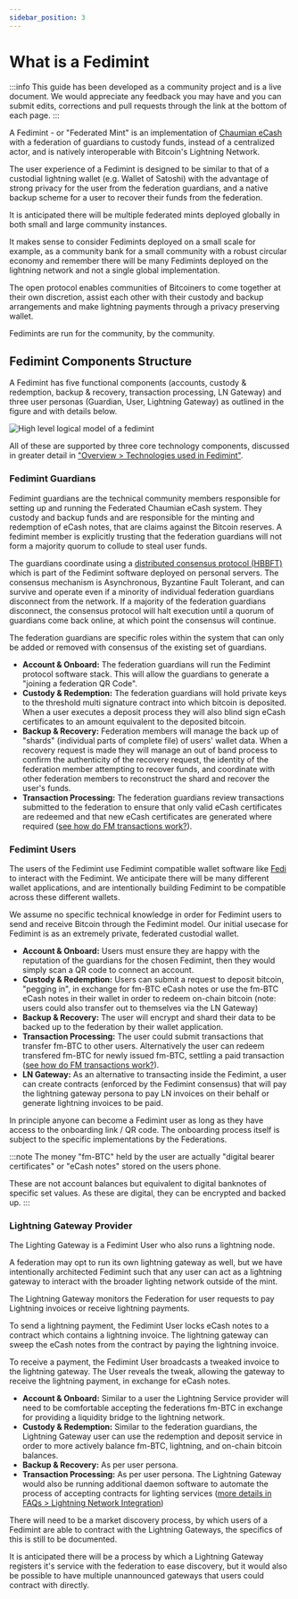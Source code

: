 ```yaml
---
sidebar_position: 3
---
```


# What is a Fedimint

:::info
This guide has been developed as a community project and is a live document. We would appreciate any feedback you may have and you can submit edits, corrections and pull requests through the link at the bottom of each page.
:::

A Fedimint - or "Federated Mint" is an implementation of [Chaumian eCash](../CommonTerms/Blind%20Signatures) with a federation of guardians to custody funds, instead of a centralized actor, and is natively interoperable with Bitcoin's Lightning Network.

The user experience of a Fedimint is designed to be similar to that of a custodial lightning wallet (e.g. Wallet of Satoshi) with the advantage of strong privacy for the user from the federation guardians, and a native backup scheme for a user to recover their funds from the federation.

It is anticipated there will be multiple federated mints deployed globally in both small and large community instances.

It makes sense to consider Fedimints deployed on a small scale for example, as a community bank for a small community with a robust circular economy and remember there will be many Fedimints deployed on the lightning network and not a single global implementation.

The open protocol enables communities of Bitcoiners to come together at their own discretion, assist each other with their custody and backup arrangements and make lightning payments through a privacy preserving wallet.

Fedimints are run for the community, by the community.

## Fedimint Components Structure

A Fedimint has five functional components (accounts, custody & redemption, backup & recovery, transaction processing, LN Gateway) and three user personas (Guardian, User, Lightning Gateway) as outlined in the figure and with details below.

![High level logical model of a fedimint](/img/raw-figures/fm-logical.excalidraw.png)

All of these are supported by three core technology components, discussed in greater detail in ["Overview > Technologies used in Fedimint"](TechCompontents).

### Fedimint Guardians

Fedimint guardians are the technical community members responsible for setting up and running the Federated Chaumian eCash system. They custody and backup funds and are responsible for the minting and redemption of eCash notes, that are claims against the Bitcoin reserves. A fedimint member is explicitly trusting that the federation guardians will not form a majority quorum to collude to steal user funds.

The guardians coordinate using a [distributed consensus protocol (HBBFT)](../CommonTerms/HBBFTConsensus) which is part of the Fedimint software deployed on personal servers. The consensus mechanism is Asynchronous, Byzantine Fault Tolerant, and can survive and operate even if a minority of individual federation guardians disconnect from the network. If a majority of the federation guardians disconnect, the consensus protocol will halt execution until a quorum of guardians come back online, at which point the consensus will continue.

The federation guardians are specific roles within the system that can only be added or removed with consensus of the existing set of guardians.

- **Account & Onboard:** The federation guardians will run the Fedimint protocol software stack. This will allow the guardians to generate a "joining a federation QR Code".
- **Custody & Redemption:** The federation guardians will hold private keys to the threshold multi signature contract into which bitcoin is deposited. When a user executes a deposit process they will also blind sign eCash certificates to an amount equivalent to the deposited bitcoin.
- **Backup & Recovery:** Federation members will manage the back up of "shards" (individual parts of complete file) of users' wallet data. When a recovery request is made they will manage an out of band process to confirm the authenticity of the recovery request, the identity of the federation member attempting to recover funds, and coordinate with other federation members to reconstruct the shard and recover the user's funds.
- **Transaction Processing:** The federation guardians review transactions submitted to the federation to ensure that only valid eCash certificates are redeemed and that new eCash certificates are generated where required ([see how do FM transactions work?](How-FM-Transactions-Work)).

### Fedimint Users

The users of the Fedimint use Fedimint compatible wallet software like [Fedi](https://www.fedi.xyz) to interact with the Fedimint. We anticipate there will be many different wallet applications, and are intentionally building Fedimint to be compatible across these different wallets.

We assume no specific technical knowledge in order for Fedimint users to send and receive Bitcoin through the Fedimint model. Our initial usecase for Fedimint is as an extremely private, federated custodial wallet.

- **Account & Onboard:** Users must ensure they are happy with the reputation of the guardians for the chosen Fedimint, then they would simply scan a QR code to connect an account.
- **Custody & Redemption:** Users can submit a request to deposit bitcoin, "pegging in", in exchange for fm-BTC eCash notes or use the fm-BTC eCash notes in their wallet in order to redeem on-chain bitcoin (note: users could also transfer out to themselves via the LN Gateway)
- **Backup & Recovery:** The user will encrypt and shard their data to be backed up to the federation by their wallet application.
- **Transaction Processing:** The user could submit transactions that transfer fm-BTC to other users. Alternatively the user can redeem transfered fm-BTC for newly issued fm-BTC, settling a paid transaction ([see how do FM transactions work?](How-FM-Transactions-Work)).
- **LN Gateway:** As an alternative to transacting inside the Fedimint, a user can create contracts (enforced by the Fedimint consensus) that will pay the lightning gateway persona to pay LN invoices on their behalf or generate lightning invoices to be paid.

In principle anyone can become a Fedimint user as long as they have access to the onboarding link / QR code. The onboarding process itself is subject to the specific implementations by the Federations.

:::note
The money "fm-BTC" held by the user are actually "digital bearer certificates" or "eCash notes" stored on the users phone.

These are not account balances but equivalent to digital banknotes of specific set values. As these are digital, they can be encrypted and backed up.
:::

### Lightning Gateway Provider

The Lighting Gateway is a Fedimint User who also runs a lightning node.

A federation may opt to run its own lightning gateway as well, but we have intentionally architected Fedimint such that any user can act as a lightning gateway to interact with the broader lighting network outside of the mint.

The Lightning Gateway monitors the Federation for user requests to pay Lightning invoices or receive lightning payments.

To send a lightning payment, the Fedimint User locks eCash notes to a contract which contains a lightning invoice. The lightning gateway can sweep the eCash notes from the contract by paying the lightning invoice.

To receive a payment, the Fedimint User broadcasts a tweaked invoice to the lightning gateway. The User reveals the tweak, allowing the gateway to receive the lightning payment, in exchange for eCash notes.

- **Account & Onboard:** Similar to a user the Lightning Service provider will need to be comfortable accepting the federations fm-BTC in exchange for providing a liquidity bridge to the lightning network.
- **Custody & Redemption:** Similar to the federation guardians, the Lightning Gateway user can use the redemption and deposit service in order to more actively balance fm-BTC, lightning, and on-chain bitcoin balances.
- **Backup & Recovery:** As per user persona.
- **Transaction Processing:** As per user persona. The Lightning Gateway would also be running additional daemon software to automate the process of accepting contracts for lighting services ([more details in FAQs > Lightning Network Integration](How-FM-Transactions-Work))

There will need to be a market discovery process, by which users of a Fedimint are able to contract with the Lightning Gateways, the specifics of this is still to be documented.

It is anticipated there will be a process by which a Lightning Gateway registers it's service with the federation to ease discovery, but it would also be possible to have multiple unannounced gateways that users could contract with directly.
